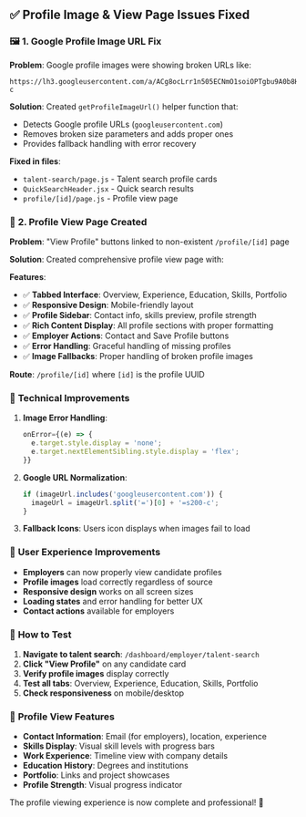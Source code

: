 ## ✅ **Profile Image & View Page Issues Fixed**

### 🖼️ **1. Google Profile Image URL Fix**

**Problem**: Google profile images were showing broken URLs like:
```
https://lh3.googleusercontent.com/a/ACg8ocLrr1n505ECNmO1soiOPTgbu9A0b8HZeil43ElTSOz5HbMNosKb=s96-c
```

**Solution**: Created `getProfileImageUrl()` helper function that:
- Detects Google profile URLs (`googleusercontent.com`)
- Removes broken size parameters and adds proper ones
- Provides fallback handling with error recovery

**Fixed in files**:
- `talent-search/page.js` - Talent search profile cards
- `QuickSearchHeader.jsx` - Quick search results
- `profile/[id]/page.js` - Profile view page

### 👤 **2. Profile View Page Created**

**Problem**: "View Profile" buttons linked to non-existent `/profile/[id]` page

**Solution**: Created comprehensive profile view page with:

**Features**:
- ✅ **Tabbed Interface**: Overview, Experience, Education, Skills, Portfolio
- ✅ **Responsive Design**: Mobile-friendly layout
- ✅ **Profile Sidebar**: Contact info, skills preview, profile strength
- ✅ **Rich Content Display**: All profile sections with proper formatting
- ✅ **Employer Actions**: Contact and Save Profile buttons
- ✅ **Error Handling**: Graceful handling of missing profiles
- ✅ **Image Fallbacks**: Proper handling of broken profile images

**Route**: `/profile/[id]` where `[id]` is the profile UUID

### 🔧 **Technical Improvements**

1. **Image Error Handling**:
   ```javascript
   onError={(e) => {
     e.target.style.display = 'none';
     e.target.nextElementSibling.style.display = 'flex';
   }}
   ```

2. **Google URL Normalization**:
   ```javascript
   if (imageUrl.includes('googleusercontent.com')) {
     imageUrl = imageUrl.split('=')[0] + '=s200-c';
   }
   ```

3. **Fallback Icons**: Users icon displays when images fail to load

### 🎯 **User Experience Improvements**

- **Employers** can now properly view candidate profiles
- **Profile images** load correctly regardless of source
- **Responsive design** works on all screen sizes
- **Loading states** and error handling for better UX
- **Contact actions** available for employers

### 🚀 **How to Test**

1. **Navigate to talent search**: `/dashboard/employer/talent-search`
2. **Click "View Profile"** on any candidate card
3. **Verify profile images** display correctly
4. **Test all tabs**: Overview, Experience, Education, Skills, Portfolio
5. **Check responsiveness** on mobile/desktop

### 📱 **Profile View Features**

- **Contact Information**: Email (for employers), location, experience
- **Skills Display**: Visual skill levels with progress bars
- **Work Experience**: Timeline view with company details
- **Education History**: Degrees and institutions
- **Portfolio**: Links and project showcases
- **Profile Strength**: Visual progress indicator

The profile viewing experience is now complete and professional! 🎉
